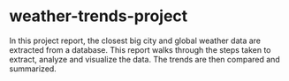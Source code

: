 # weather-trends-project
In this project report, the closest big city and global weather data are extracted from a database. This report walks through the steps taken to extract, analyze and visualize the data. The trends are then compared and summarized.
